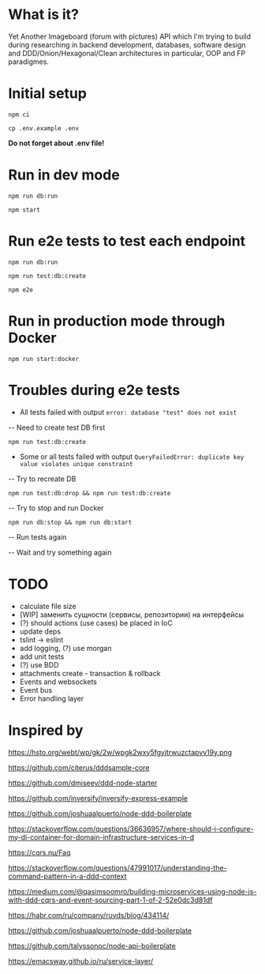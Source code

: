 # What is it?

Yet Another Imageboard (forum with pictures) API which I'm trying to build during researching in backend development, databases, software design and DDD/Onion/Hexagonal/Clean architectures in particular, OOP and FP paradigmes.

# Initial setup

`npm ci`

`cp .env.example .env`

**Do not forget about .env file!**

# Run in dev mode

`npm run db:run`

`npm start`

# Run e2e tests to test each endpoint

`npm run db:run`

`npm run test:db:create`

`npm e2e`

# Run in production mode through Docker

`npm run start:docker`

# Troubles during e2e tests

- All tests failed with output `error: database "test" does not exist`

-- Need to create test DB first

`npm run test:db:create`

- Some or all tests failed with output `QueryFailedError: duplicate key value violates unique constraint`

-- Try to recreate DB

`npm run test:db:drop && npm run test:db:create`

-- Try to stop and run Docker

`npm run db:stop && npm run db:start`

-- Run tests again

-- Wait and try something again

# TODO

* calculate file size
* [WIP] заменить сущности (сервисы, репозитории) на интерфейсы
* (?) should actions (use cases) be placed in IoC
* update deps
* tslint -> eslint
* add logging, (?) use morgan 
* add unit tests
* (?) use BDD
* attachments create - transaction & rollback
* Events and websockets
* Event bus
* Error handling layer


# Inspired by

https://hsto.org/webt/wp/gk/2w/wpgk2wxy5fgyjtrwuzctapvv19y.png

https://github.com/citerus/dddsample-core

https://github.com/dmiseev/ddd-node-starter

https://github.com/inversify/inversify-express-example

https://github.com/joshuaalpuerto/node-ddd-boilerplate

https://stackoverflow.com/questions/36636957/where-should-i-configure-my-di-container-for-domain-infrastructure-services-in-d

https://cqrs.nu/Faq

https://stackoverflow.com/questions/47991017/understanding-the-command-pattern-in-a-ddd-context

https://medium.com/@qasimsoomro/building-microservices-using-node-js-with-ddd-cqrs-and-event-sourcing-part-1-of-2-52e0dc3d81df

https://habr.com/ru/company/ruvds/blog/434114/

https://github.com/joshuaalpuerto/node-ddd-boilerplate

https://github.com/talyssonoc/node-api-boilerplate

https://emacsway.github.io/ru/service-layer/